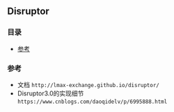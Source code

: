 ## Disruptor

### 目录
* [参考](#参考)

### 参考
* 文档 `http://lmax-exchange.github.io/disruptor/`
* Disruptor3.0的实现细节 `https://www.cnblogs.com/daoqidelv/p/6995888.html`

